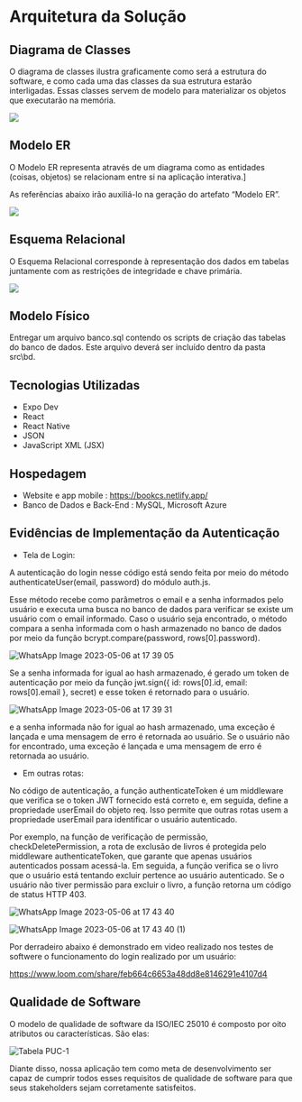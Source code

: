 # Arquitetura da Solução

## Diagrama de Classes

O diagrama de classes ilustra graficamente como será a estrutura do software, e como cada uma das classes da sua estrutura estarão interligadas. Essas classes servem de modelo para materializar os objetos que executarão na memória.

<img src="/img/diagrama_classe.jpeg">


## Modelo ER

O Modelo ER representa através de um diagrama como as entidades (coisas, objetos) se relacionam entre si na aplicação interativa.]

As referências abaixo irão auxiliá-lo na geração do artefato “Modelo ER”.

<img src="/img/22er.jpg">

## Esquema Relacional

O Esquema Relacional corresponde à representação dos dados em tabelas juntamente com as restrições de integridade e chave primária.

<img src="/img/relationalScheme.png">

## Modelo Físico

Entregar um arquivo banco.sql contendo os scripts de criação das tabelas do banco de dados. Este arquivo deverá ser incluído dentro da pasta src\bd.

## Tecnologias Utilizadas

* Expo Dev
* React
* React Native
* JSON
* JavaScript XML (JSX)

## Hospedagem

* Website e app mobile : https://bookcs.netlify.app/
* Banco de Dados e Back-End : MySQL, Microsoft Azure

## Evidências de Implementação da Autenticação

* Tela de Login:

A autenticação do login nesse código está sendo feita por meio do método authenticateUser(email, password) do módulo auth.js.

Esse método recebe como parâmetros o email e a senha informados pelo usuário e executa uma busca no banco de dados para verificar se existe 
um usuário com o email informado. Caso o usuário seja encontrado, o método compara a senha informada com o hash armazenado no banco de dados 
por meio da função bcrypt.compare(password, rows[0].password).


![WhatsApp Image 2023-05-06 at 17 39 05](https://user-images.githubusercontent.com/102702197/236647600-21f77163-d332-481d-b8fb-7e9e1e0a3cc6.jpeg)

Se a senha informada for igual ao hash armazenado, é gerado um token de autenticação 
por meio da função jwt.sign({ id: rows[0].id, email: rows[0].email }, secret) e esse token é retornado para o usuário.

![WhatsApp Image 2023-05-06 at 17 39 31](https://user-images.githubusercontent.com/102702197/236647630-bb6d21ee-3613-4152-89aa-e16fd7a8d7bc.jpeg)

e a senha informada não for 
igual ao hash armazenado, uma exceção é lançada e uma mensagem de erro é retornada ao usuário. Se o usuário não for encontrado, uma exceção é 
lançada e uma mensagem de erro é retornada ao usuário.

* Em outras rotas:

No código de autenticação, a função authenticateToken é um middleware que verifica se o token JWT fornecido está correto e, em seguida, define a propriedade userEmail do objeto req. Isso permite que outras rotas usem a propriedade userEmail para identificar o usuário autenticado.

Por exemplo, na função de verificação de permissão, checkDeletePermission, a rota de exclusão de livros é protegida pelo middleware authenticateToken, que garante que apenas usuários autenticados possam acessá-la. Em seguida, a função verifica se o livro que o usuário está tentando excluir pertence ao usuário autenticado. Se o usuário não tiver permissão para excluir o livro, a função retorna um código de status HTTP 403.

![WhatsApp Image 2023-05-06 at 17 43 40](https://user-images.githubusercontent.com/102702197/236647669-f08fb49a-ed15-4915-8f85-d6d54cc42d99.jpeg)

![WhatsApp Image 2023-05-06 at 17 43 40 (1)](https://user-images.githubusercontent.com/102702197/236647685-94784f53-40b5-4267-99e3-d5f58a3334aa.jpeg)

Por derradeiro abaixo é demonstrado em video realizado nos testes de softwere o funcionamento do login realizado por um usuário:

https://www.loom.com/share/feb664c6653a48dd8e8146291e4107d4

## Qualidade de Software

O modelo de qualidade de software da ISO/IEC 25010 é composto por oito atributos ou características. São elas:

![Tabela PUC-1](https://github.com/ICEI-PUC-Minas-PMV-ADS/pmv-ads-2023-1-e3-proj-mov-t7-bookcase/assets/96542702/d514aa5f-9295-4beb-ac4c-4bf68a0733da)


Diante disso, nossa aplicação tem como meta de desenvolvimento ser capaz de cumprir todos esses requisitos de qualidade de software para que seus stakeholders sejam corretamente satisfeitos.

